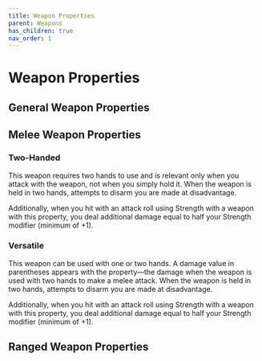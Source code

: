 ```yaml
---
title: Weapon Properties
parent: Weapons
has_children: true
nav_order: 1
---
```


# Weapon Properties

## General Weapon Properties

## Melee Weapon Properties

### Two-Handed
This weapon requires two hands to use and is relevant only when you attack with the weapon, not when you simply hold it. When the weapon is held in two hands, attempts to disarm you are made at disadvantage.

Additionally, when you hit with an attack roll using Strength with a weapon with this property, you deal additional damage equal to half your Strength modifier (minimum of +1).

### Versatile
This weapon can be used with one or two hands. A damage value in parentheses appears with the property—the damage when the weapon is used with two hands to make a melee attack. When the weapon is held in two hands, attempts to disarm you are made at disadvantage.

Additionally, when you hit with an attack roll using Strength with a weapon with this property, you deal additional damage equal to half your Strength modifier (minimum of +1).

## Ranged Weapon Properties
